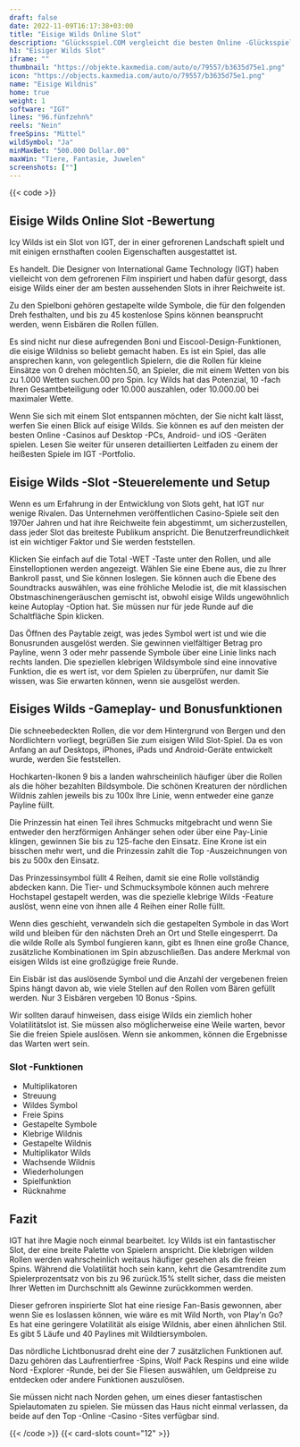 ```yaml
---
draft: false
date: 2022-11-09T16:17:38+03:00
title: "Eisige Wilds Online Slot"
description: "Glücksspiel.COM vergleicht die besten Online -Glücksspiel -Sites und -spiele der Kanada.  Unabhängige Produktbewertungen und exklusive Anmeldeangebote. Jetzt spielen!"
h1: "Eisiger Wilds Slot"
iframe: ""
thumbnail: "https://objekte.kaxmedia.com/auto/o/79557/b3635d75e1.png"
icon: "https://objects.kaxmedia.com/auto/o/79557/b3635d75e1.png"
name: "Eisige Wildnis"
home: true
weight: 1
software: "IGT"
lines: "96.fünfzehn%"
reels: "Nein"
freeSpins: "Mittel"
wildSymbol: "Ja"
minMaxBet: "500.000 Dollar.00"
maxWin: "Tiere, Fantasie, Juwelen"
screenshots: [""]
---
```


{{< code >}}<h2>Eisige Wilds Online Slot -Bewertung</h2><p>Icy Wilds ist ein Slot von IGT, der in einer gefrorenen Landschaft spielt und mit einigen ernsthaften coolen Eigenschaften ausgestattet ist.</p><p>Es handelt. Die Designer von International Game Technology (IGT) haben vielleicht von dem gefrorenen Film inspiriert und haben dafür gesorgt, dass eisige Wilds einer der am besten aussehenden Slots in ihrer Reichweite ist.</p><p>Zu den Spielboni gehören gestapelte wilde Symbole, die für den folgenden Dreh festhalten, und bis zu 45 kostenlose Spins können beansprucht werden, wenn Eisbären die Rollen füllen.</p><p>Es sind nicht nur diese aufregenden Boni und Eiscool-Design-Funktionen, die eisige Wildniss so beliebt gemacht haben. Es ist ein Spiel, das alle ansprechen kann, von gelegentlich Spielern, die die Rollen für kleine Einsätze von 0 drehen möchten.50, an Spieler, die mit einem Wetten von bis zu 1.000 Wetten suchen.00 pro Spin. Icy Wilds hat das Potenzial, 10 -fach Ihren Gesamtbeteiligung oder 10.000 auszahlen, oder 10.000.00 bei maximaler Wette.</p><p>Wenn Sie sich mit einem Slot entspannen möchten, der Sie nicht kalt lässt, werfen Sie einen Blick auf eisige Wilds. Sie können es auf den meisten der besten Online -Casinos auf Desktop -PCs, Android- und iOS -Geräten spielen. Lesen Sie weiter für unseren detaillierten Leitfaden zu einem der heißesten Spiele im IGT -Portfolio.</p><h2>Eisige Wilds -Slot -Steuerelemente und Setup</h2><p>Wenn es um Erfahrung in der Entwicklung von Slots geht, hat IGT nur wenige Rivalen. Das Unternehmen veröffentlichen Casino-Spiele seit den 1970er Jahren und hat ihre Reichweite fein abgestimmt, um sicherzustellen, dass jeder Slot das breiteste Publikum anspricht. Die Benutzerfreundlichkeit ist ein wichtiger Faktor und Sie werden feststellen.</p><p>Klicken Sie einfach auf die Total -WET -Taste unter den Rollen, und alle Einstelloptionen werden angezeigt. Wählen Sie eine Ebene aus, die zu Ihrer Bankroll passt, und Sie können loslegen. Sie können auch die Ebene des Soundtracks auswählen, was eine fröhliche Melodie ist, die mit klassischen Obstmaschinengeräuschen gemischt ist, obwohl eisige Wilds ungewöhnlich keine Autoplay -Option hat. Sie müssen nur für jede Runde auf die Schaltfläche Spin klicken.</p><p>Das Öffnen des Paytable zeigt, was jedes Symbol wert ist und wie die Bonusrunden ausgelöst werden. Sie gewinnen vielfältiger Betrag pro Payline, wenn 3 oder mehr passende Symbole über eine Linie links nach rechts landen. Die speziellen klebrigen Wildsymbole sind eine innovative Funktion, die es wert ist, vor dem Spielen zu überprüfen, nur damit Sie wissen, was Sie erwarten können, wenn sie ausgelöst werden.</p><h2>Eisiges Wilds -Gameplay- und Bonusfunktionen</h2><p>Die schneebedeckten Rollen, die vor dem Hintergrund von Bergen und den Nordlichtern vorliegt, begrüßen Sie zum eisigen Wild Slot-Spiel. Da es von Anfang an auf Desktops, iPhones, iPads und Android-Geräte entwickelt wurde, werden Sie feststellen.</p><p>Hochkarten-Ikonen 9 bis a landen wahrscheinlich häufiger über die Rollen als die höher bezahlten Bildsymbole. Die schönen Kreaturen der nördlichen Wildnis zahlen jeweils bis zu 100x Ihre Linie, wenn entweder eine ganze Payline füllt.</p><p>Die Prinzessin hat einen Teil ihres Schmucks mitgebracht und wenn Sie entweder den herzförmigen Anhänger sehen oder über eine Pay-Linie klingen, gewinnen Sie bis zu 125-fache den Einsatz. Eine Krone ist ein bisschen mehr wert, und die Prinzessin zahlt die Top -Auszeichnungen von bis zu 500x den Einsatz.</p><p>Das Prinzessinsymbol füllt 4 Reihen, damit sie eine Rolle vollständig abdecken kann. Die Tier- und Schmucksymbole können auch mehrere Hochstapel gestapelt werden, was die spezielle klebrige Wilds -Feature auslöst, wenn eine von ihnen alle 4 Reihen einer Rolle füllt.</p><p>Wenn dies geschieht, verwandeln sich die gestapelten Symbole in das Wort wild und bleiben für den nächsten Dreh an Ort und Stelle eingesperrt. Da die wilde Rolle als Symbol fungieren kann, gibt es Ihnen eine große Chance, zusätzliche Kombinationen im Spin abzuschließen. Das andere Merkmal von eisigen Wilds ist eine großzügige freie Runde.</p><p>Ein Eisbär ist das auslösende Symbol und die Anzahl der vergebenen freien Spins hängt davon ab, wie viele Stellen auf den Rollen vom Bären gefüllt werden. Nur 3 Eisbären vergeben 10 Bonus -Spins.</p><p>Wir sollten darauf hinweisen, dass eisige Wilds ein ziemlich hoher Volatilitätslot ist. Sie müssen also möglicherweise eine Weile warten, bevor Sie die freien Spiele auslösen. Wenn sie ankommen, können die Ergebnisse das Warten wert sein.</p><h3>
Slot -Funktionen</h3><ul>
<li></span>
Multiplikatoren</li>
<li></span>
Streuung</li>
<li></span>
Wildes Symbol</li>
<li></span>
Freie Spins</li>
<li></span>
Gestapelte Symbole</li>
<li></span>
Klebrige Wildnis</li>
<li></span>
Gestapelte Wildnis</li>
<li></span>
Multiplikator Wilds</li>
<li></span>
Wachsende Wildnis</li>
<li></span>
Wiederholungen</li>
<li></span>
Spielfunktion</li>
<li></span>
Rücknahme</li></ul><h2>Fazit</h2><p>IGT hat ihre Magie noch einmal bearbeitet. Icy Wilds ist ein fantastischer Slot, der eine breite Palette von Spielern anspricht. Die klebrigen wilden Rollen werden wahrscheinlich weitaus häufiger gesehen als die freien Spins. Während die Volatilität hoch sein kann, kehrt die Gesamtrendite zum Spielerprozentsatz von bis zu 96 zurück.15% stellt sicher, dass die meisten Ihrer Wetten im Durchschnitt als Gewinne zurückkommen werden.</p><p>Dieser gefroren inspirierte Slot hat eine riesige Fan-Basis gewonnen, aber wenn Sie es loslassen können, wie wäre es mit Wild North, von Play'n Go? Es hat eine geringere Volatilität als eisige Wildnis, aber einen ähnlichen Stil. Es gibt 5 Läufe und 40 Paylines mit Wildtiersymbolen.</p><p>Das nördliche Lichtbonusrad dreht eine der 7 zusätzlichen Funktionen auf. Dazu gehören das Laufrentierfree -Spins, Wolf Pack Respins und eine wilde Nord -Explorer -Runde, bei der Sie Fliesen auswählen, um Geldpreise zu entdecken oder andere Funktionen auszulösen.</p><p>Sie müssen nicht nach Norden gehen, um eines dieser fantastischen Spielautomaten zu spielen. Sie müssen das Haus nicht einmal verlassen, da beide auf den Top -Online -Casino -Sites verfügbar sind.</p>{{< /code >}}
 {{< card-slots count="12" >}}